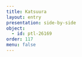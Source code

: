 ```yaml
---
title: Katsuura
layout: entry
presentation: side-by-side
object:
  - id: ptl-26169
order: 117
menu: false
---
```








